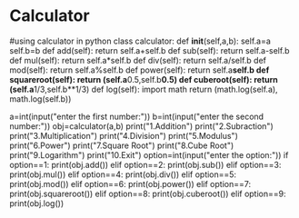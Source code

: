 # Calculator

#using calculator in python
class calculator:
  def __init__(self,a,b):
    self.a=a
    self.b=b
  def add(self):
    return self.a+self.b
  def sub(self):
    return self.a-self.b
  def mul(self):
    return self.a*self.b
  def div(self):
    return self.a/self.b
  def mod(self):
    return self.a%self.b
  def power(self):
    return self.a**self.b
  def squareroot(self):
    return (self.a**0.5,self.b**0.5)
  def cuberoot(self):
    return (self.a**1/3,self.b**1/3)
  def log(self):
    import math
    return (math.log(self.a), math.log(self.b))

a=int(input("enter the first number:"))
b=int(input("enter the second number:"))
obj=calculator(a,b)
print("1.Addition")
print("2.Subraction")
print("3.Multiplication")
print("4.Division")
print("5.Modulus")
print("6.Power")
print("7.Square Root")
print("8.Cube Root")
print("9.Logarithm")
print("10.Exit")
option=int(input("enter the option:"))
if option==1:
  print(obj.add())
elif option==2:
  print(obj.sub())
elif option==3:
  print(obj.mul())
elif option==4:
  print(obj.div())
elif option==5:
  print(obj.mod())
elif option==6:
  print(obj.power())
elif option==7:
  print(obj.squareroot())
elif option==8:
  print(obj.cuberoot())
elif option==9:
  print(obj.log())
